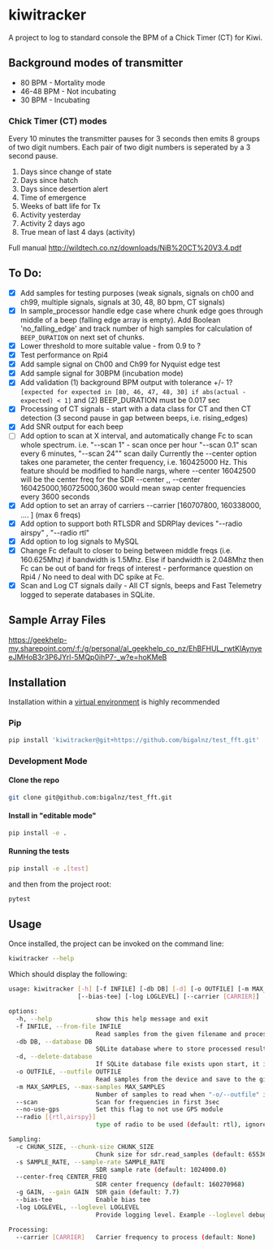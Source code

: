 # kiwitracker

A project to log to standard console the BPM of a Chick Timer (CT) for Kiwi.

## Background modes of transmitter

- 80 BPM - Mortality mode
- 46-48 BPM - Not incubating
- 30 BPM - Incubating

### Chick Timer (CT) modes

Every 10 minutes the transmitter pauses for 3 seconds then emits 8 groups of two digit numbers. Each pair of two digit numbers is seperated by a 3 second pause.

1. Days since change of state
2. Days since hatch
3. Days since desertion alert
4. Time of emergence
5. Weeks of batt life for Tx
6. Activity yesterday
7. Activity 2 days ago
8. True mean of last 4 days (activity)

Full manual http://wildtech.co.nz/downloads/NiB%20CT%20V3.4.pdf

## To Do:

- [x] Add samples for testing purposes (weak signals, signals on ch00 and ch99, multiple signals, signals at 30, 48, 80 bpm, CT signals)
- [x] In sample_processor handle edge case where chunk edge goes through middle of a beep (falling edge array is empty). Add Boolean 'no_falling_edge' and track number of high samples for calculation of `BEEP_DURATION` on next set of chunks.
- [x] Lower threshold to more suitable value - from 0.9 to ?
- [x] Test performance on Rpi4
- [x] Add sample signal on Ch00 and Ch99 for Nyquist edge test
- [x] Add sample signal for 30BPM (incubation mode)
- [x] Add validation (1) background BPM output with tolerance +/- 1? `[expected for expected in [80, 46, 47, 48, 30] if abs(actual - expected) < 1]` and (2) BEEP_DURATION must be 0.017 sec
- [x] Processing of CT signals - start with a data class for CT and then CT detection (3 second pause in gap between beeps, i.e. rising_edges)
- [x] Add SNR output for each beep
- [ ] Add option to scan at X interval, and automatically change Fc to scan whole spectrum. i.e. "--scan 1" - scan once per hour "--scan 0.1" scan every 6 minutes, "--scan 24"" scan daily
      Currently the --center option takes one parameter, the center frequency, i.e. 160425000 Hz.
      This feature should be modified to handle nargs, where
      --center 16042500 will be the center freq for the SDR
      --center <freq1>,<freq2>,<interval in seconds>
      --center 160425000,160725000,3600 would mean swap center frequencies every 3600 seconds
- [x] Add option to set an array of carriers --carrier [160707800, 160338000, .... ] (max 6 freqs)
- [x] Add option to support both RTLSDR and SDRPlay devices "--radio airspy" , "--radio rtl"
- [x] Add option to log signals to MySQL
- [x] Change Fc default to closer to being between middle freqs (i.e. 160.625Mhz) if bandwidth is 1.5Mhz. Else if bandwidth is 2.048Mhz then Fc can be out of band for freqs of interest - performance question on Rpi4 / No need to deal with DC spike at Fc.
- [x] Scan and Log CT signals daily - All CT signls, beeps and Fast Telemetry logged to seperate databases in SQLite.

## Sample Array Files

https://geekhelp-my.sharepoint.com/:f:/g/personal/al_geekhelp_co_nz/EhBFHUL_rwtKlAynyeeJMHoB3r3P6JYrl-5MQp0ihP7-_w?e=hoKMeB

## Installation

Installation within a [virtual environment](https://docs.python.org/3.11/library/venv.html) is highly recommended

### Pip

```bash
pip install 'kiwitracker@git+https://github.com/bigalnz/test_fft.git'
```

### Development Mode

#### Clone the repo

```bash
git clone git@github.com:bigalnz/test_fft.git
```

#### Install in "editable mode"

```bash
pip install -e .
```

#### Running the tests

```bash
pip install -e .[test]
```

and then from the project root:

```bash
pytest
```

## Usage

Once installed, the project can be invoked on the command line:

```bash
kiwitracker --help
```

Which should display the following:

```bash
usage: kiwitracker [-h] [-f INFILE] [-db DB] [-d] [-o OUTFILE] [-m MAX_SAMPLES] [--scan] [--no-use-gps] [--radio [{rtl,airspy}]] [-c CHUNK_SIZE] [-s SAMPLE_RATE] [--center-freq CENTER_FREQ] [-g GAIN]
                   [--bias-tee] [-log LOGLEVEL] [--carrier [CARRIER]]

options:
  -h, --help            show this help message and exit
  -f INFILE, --from-file INFILE
                        Read samples from the given filename and process them
  -db DB, --database DB
                        SQLite database where to store processed results. Defaults to `main.db`. Environment variable KIWITRACKER_DB has priority.
  -d, --delete-database
                        If SQLite database file exists upon start, it is deleted.
  -o OUTFILE, --outfile OUTFILE
                        Read samples from the device and save to the given filename
  -m MAX_SAMPLES, --max-samples MAX_SAMPLES
                        Number of samples to read when "-o/--outfile" is specified
  --scan                Scan for frequencies in first 3sec
  --no-use-gps          Set this flag to not use GPS module
  --radio [{rtl,airspy}]
                        type of radio to be used (default: rtl), ignored if reading samples from disk. Airspy has max sample rate of 768000. Needs to be used with -s 768000.

Sampling:
  -c CHUNK_SIZE, --chunk-size CHUNK_SIZE
                        Chunk size for sdr.read_samples (default: 65536)
  -s SAMPLE_RATE, --sample-rate SAMPLE_RATE
                        SDR sample rate (default: 1024000.0)
  --center-freq CENTER_FREQ
                        SDR center frequency (default: 160270968)
  -g GAIN, --gain GAIN  SDR gain (default: 7.7)
  --bias-tee            Enable bias tee
  -log LOGLEVEL, --loglevel LOGLEVEL
                        Provide logging level. Example --loglevel debug, default=warning

Processing:
  --carrier [CARRIER]   Carrier frequency to process (default: None)

```
